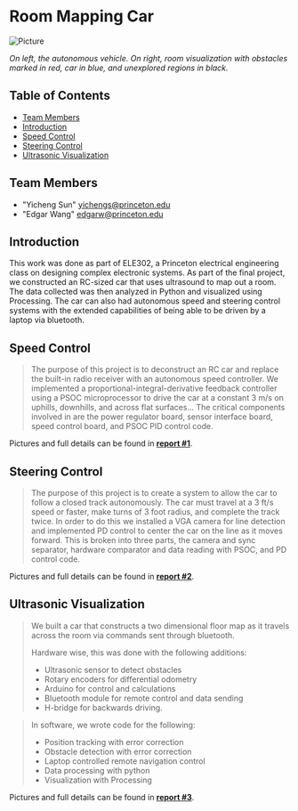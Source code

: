 # Room Mapping Car
![Picture](https://raw.githubusercontent.com/yichengsun/Room-Mapping-Vehicle/master/Image%20Assets/2015-08-05_17-12-18.png) 

*On left, the autonomous vehicle. On right, room visualization with obstacles marked in red, car in blue, and unexplored regions in black.*

## Table of Contents

* [Team Members](#team-members)
* [Introduction](#introduction)
* [Speed Control](#steering-control)
* [Steering Control](#navigation-control)
* [Ultrasonic Visualization](#ultrasonic-visualization)

## Team Members
* "Yicheng Sun" <yichengs@princeton.edu>
* "Edgar Wang" <edgarw@princeton.edu>

## Introduction
This work was done as part of ELE302, a Princeton electrical engineering class on designing complex electronic systems. As part of the final project, we constructed an RC-sized car that uses ultrasound to map out a room. The data collected was then analyzed in Python and visualized using Processing. The car can also had autonomous speed and steering control systems with the extended capabilities of being able to be driven by a laptop via bluetooth.

## Speed Control
>The purpose of this project is to deconstruct an RC car and replace the built-in radio receiver with an autonomous speed controller. We implemented a proportional-integral-derivative feedback controller using a PSOC microprocessor to drive the car at a constant 3 m/s on uphills, downhills, and across flat surfaces... The critical components involved in are the power regulator board, sensor interface board, speed control board, and PSOC PID control code.

Pictures and full details can be found in **[report #1](https://github.com/yichengsun/Room-Mapping-Vehicle/raw/master/Report%20%231%20Speed%20control.pdf)**.

## Steering Control
>The purpose of this project is to create a system to allow the car to follow a closed track autonomously. The car must travel at a 3 ft/s speed or faster, make turns of 3 foot radius, and complete the track twice. In order to do this we installed a VGA camera for line detection and implemented PD control to center the car on the line as it moves forward. This is broken into three parts, the camera and sync separator, hardware comparator and data reading with PSOC, and PD control code.

Pictures and full details can be found in **[report #2](https://github.com/yichengsun/Room-Mapping-Vehicle/raw/master/Report%20%232%20Steering%20control.pdf)**.

## Ultrasonic Visualization
>We built a car that constructs a two dimensional floor map as it travels across the room via commands sent through bluetooth.
>
>Hardware wise, this was done with the following additions:
>* Ultrasonic sensor to detect obstacles
>* Rotary encoders for differential odometry
>* Arduino for control and calculations
>* Bluetooth module for remote control and data sending
>* H-bridge for backwards driving.

>In software, we wrote code for the following: 
>* Position tracking with error correction
>* Obstacle detection with error correction
>* Laptop controlled remote navigation control
>* Data processing with python
>* Visualization with Processing


Pictures and full details can be found in **[report #3](https://github.com/yichengsun/Room-Mapping-Vehicle/raw/master/Report%20%233%20Room%20Mapping.pdf)**.
